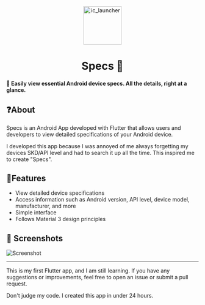 <div align="center">
    <img src="https://github.com/user-attachments/assets/4ed218de-3028-4dcb-ae80-a9795236d9de" alt="ic_launcher" width="100">
</div>
<div align="center">
<h1>Specs 🔧</h1>
</div>

#### 📲 Easily view essential Android device specs. All the details, right at a glance.

## ❓About
Specs is an Android App developed with Flutter that allows users and developers to view detailed specifications of your Android device.

I developed this app because I was annoyed of me always forgetting my devices SKD/API level and had to search it up all the time. This inspired me to create "Specs".

## 📱Features
- View detailed device specifications
- Access information such as Android version, API level, device model, manufacturer, and more
- Simple interface
- Follows Material 3 design principles

## 📸 Screenshots
![Screenshot](https://github.com/user-attachments/assets/eb68f4a5-d670-40d1-b591-c23cc4d96407)


---
This is my first Flutter app, and I am still learning. If you have any suggestions or improvements, feel free to open an issue or submit a pull request.

Don't judge my code. I created this app in under 24 hours.
